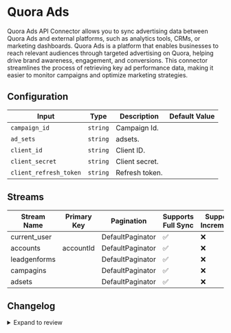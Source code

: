# Quora Ads
Quora Ads API Connector allows you to sync advertising data between Quora Ads and external platforms, such as analytics tools, CRMs, or marketing dashboards. Quora Ads is a platform that enables businesses to reach relevant audiences through targeted advertising on Quora, helping drive brand awareness, engagement, and conversions. This connector streamlines the process of retrieving key ad performance data, making it easier to monitor campaigns and optimize marketing strategies.

## Configuration

| Input | Type | Description | Default Value |
|-------|------|-------------|---------------|
| `campaign_id` | `string` | Campaign Id.  |  |
| `ad_sets` | `string` | adsets.  |  |
| `client_id` | `string` | Client ID.  |  |
| `client_secret` | `string` | Client secret.  |  |
| `client_refresh_token` | `string` | Refresh token.  |  |

## Streams
| Stream Name | Primary Key | Pagination | Supports Full Sync | Supports Incremental |
|-------------|-------------|------------|---------------------|----------------------|
| current_user |  | DefaultPaginator | ✅ |  ❌  |
| accounts | accountId | DefaultPaginator | ✅ |  ❌  |
| leadgenforms |  | DefaultPaginator | ✅ |  ❌  |
| campagins |  | DefaultPaginator | ✅ |  ❌  |
| adsets |  | DefaultPaginator | ✅ |  ❌  |

## Changelog

<details>
  <summary>Expand to review</summary>

| Version          | Date              | Pull Request | Subject        |
|------------------|-------------------|--------------|----------------|
| 0.0.1 | 2024-11-09 | | Initial release by [@bala-ceg](https://github.com/bala-ceg) via Connector Builder |

</details>
